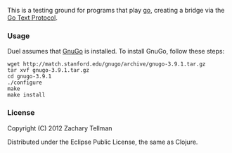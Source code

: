 This is a testing ground for programs that play [go](http://en.wikipedia.org/wiki/Go_(game)), creating a bridge via the [Go Text Protocol](http://www.lysator.liu.se/~gunnar/gtp/gtp2-spec-draft2/gtp2-spec.html).

### Usage

Duel assumes that [GnuGo](http://www.gnu.org/software/gnugo/) is installed.  To install GnuGo, follow these steps:

```
wget http://match.stanford.edu/gnugo/archive/gnugo-3.9.1.tar.gz
tar xvf gnugo-3.9.1.tar.gz
cd gnugo-3.9.1
./configure
make
make install
```

### License

Copyright (C) 2012 Zachary Tellman

Distributed under the Eclipse Public License, the same as Clojure.
